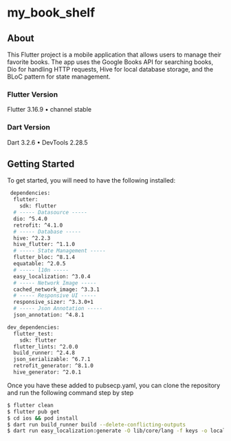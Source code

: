 # my_book_shelf

## About
This Flutter project is a mobile application that allows users to manage their favorite books. The app uses the Google Books API for searching books, Dio for handling HTTP requests, Hive for local database storage, and the BLoC pattern for state management.

### Flutter Version
Flutter 3.16.9 • channel stable
### Dart Version
Dart 3.2.6 • DevTools 2.28.5

## Getting Started
To get started, you will need to have the following installed:
```bash
 dependencies:
  flutter:
    sdk: flutter
  # ----- Datasource -----
  dio: ^5.4.0
  retrofit: ^4.1.0
  # ----- Database -----
  hive: ^2.2.3
  hive_flutter: ^1.1.0
  # ----- State Management -----
  flutter_bloc: ^8.1.4
  equatable: ^2.0.5
  # ----- l10n -----
  easy_localization: ^3.0.4
  # ----- Network Image -----
  cached_network_image: ^3.3.1
  # ----- Responsive UI -----
  responsive_sizer: ^3.3.0+1
  # ----- Json Annotation -----
  json_annotation: ^4.8.1

dev_dependencies:
  flutter_test:
    sdk: flutter
  flutter_lints: ^2.0.0
  build_runner: ^2.4.8
  json_serializable: ^6.7.1
  retrofit_generator: ^8.1.0
  hive_generator: ^2.0.1
```
Once you have these added to pubsecp.yaml, you can clone the repository and run the following command step by step

```bash
$ flutter clean
$ flutter pub get
$ cd ios && pod install
$ dart run build_runner build --delete-conflicting-outputs
$ dart run easy_localization:generate -O lib/core/lang -f keys -o locale_keys.g.dart -S assets/lang
```

